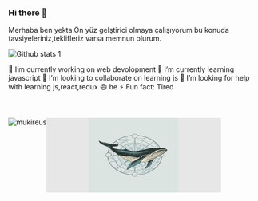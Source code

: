 ### Hi there 👋
Merhaba ben yekta.Ön yüz gelştirici olmaya çalışıyorum bu konuda tavsiyeleriniz,teklifleriz varsa memnun olurum.

![Github stats 1](https://github-readme-stats.vercel.app/api?username=yektaonureren&show_icons=true&theme=gradient) 




🔭 I’m currently working on web devolopment
🌱 I’m currently learning javascript
👯 I’m looking to collaborate on learning js 
🤔 I’m looking for help with learning js,react,redux
😄 he
⚡ Fun fact: Tired
<br/>
<br/>
<br/>

 <img weight="auto" height="150" align="left" src="https://github-readme-stats.vercel.app/api/top-langs?username=yektaonuren&show_icons=true&locale=en&layout=compact&langs_count=8&theme=algolia" alt="mukireus"/>
 
<img align="center" src="https://github.com/yektaonuren/yektaonuren/blob/main/52whale.jpg" width="350" height="150" >
  
